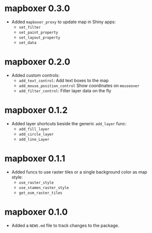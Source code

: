 # mapboxer 0.3.0

* Added `mapboxer_proxy` to update map in Shiny apps:
    - `set_filter`
    - `set_paint_property`
    - `set_layout_property`
    - `set_data`

# mapboxer 0.2.0

* Added custom controls:
    - `add_text_control`: Add text boxes to the map
    - `add_mouse_position_control` Show coordinates on `mouseover`
    - `add_filter_control`: Filter layer data on the fly

# mapboxer 0.1.2

* Added layer shortcuts beside the generic `add_layer` func:
    - `add_fill_layer`
    - `add_circle_layer`
    - `add_line_Layer`

# mapboxer 0.1.1

* Added funcs to use raster tiles or a single background color as map style:
    - `use_raster_style`
    - `use_stamen_raster_style`
    - `get_osm_raster_tiles`

# mapboxer 0.1.0

* Added a `NEWS.md` file to track changes to the package.
